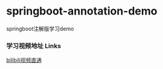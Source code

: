 # springboot-annotation-demo
springboot注解版学习demo

### 学习视频地址 Links
[bilibili视频直通](https://www.bilibili.com/video/BV1ME411o7Uu)